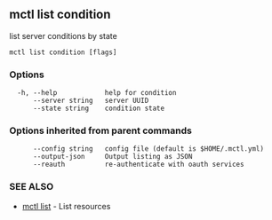 [Auto generated by spf13/cobra]: <>

## mctl list condition

list server conditions by state

```
mctl list condition [flags]
```

### Options

```
  -h, --help            help for condition
      --server string   server UUID
      --state string    condition state
```

### Options inherited from parent commands

```
      --config string   config file (default is $HOME/.mctl.yml)
      --output-json     Output listing as JSON
      --reauth          re-authenticate with oauth services
```

### SEE ALSO

* [mctl list](mctl_list.md)	 - List resources

